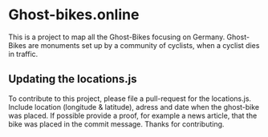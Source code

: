 # Ghost-bikes.online # 
This is a project to map all the Ghost-Bikes focusing on Germany.
Ghost-Bikes are monuments set up by a community of cyclists, when a cyclist dies in traffic. 

## Updating the locations.js ## 
To contribute to this project, please file a pull-request for the locations.js. Include location (longitude & latitude), adress and date when the ghost-bike was placed. If possible provide a proof, for example a news article, that the bike was placed in the commit message. 
Thanks for contributing.